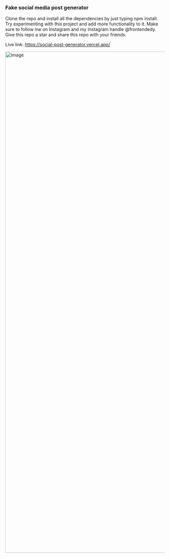 ### Fake social media post generator

Clone the repo and install all the dependencies by just typing npm install. Try experimenting with this project and add more functionality to it. Make sure to follow me on Instagram and my Instagram handle @frontendedy. Give this repo a star and share this repo with your friends. 

Live link: https://social-post-generator.vercel.app/

<img width="1582" alt="image" src="https://github.com/LalitKumar234/Social-Post-Generator/assets/64685787/01fa4d1a-4840-46ac-aee5-9b6ea4b0afbc">
